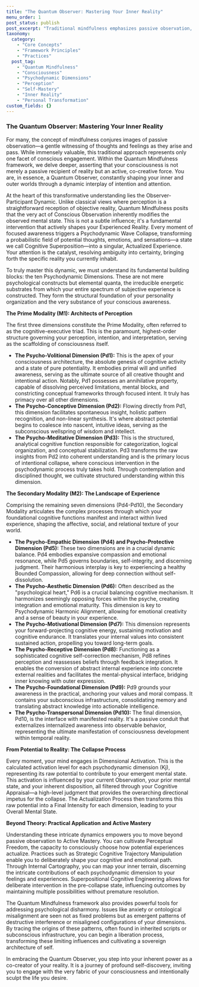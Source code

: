 ```yaml
---
title: "The Quantum Observer: Mastering Your Inner Reality"
menu_order: 1
post_status: publish
post_excerpt: "Traditional mindfulness emphasizes passive observation, but Quantum Mindfulness reveals a profound truth: your consciousness is an active, co-creative force. By understanding the intricate dance of your psychodynamic dimensions, you become a Quantum Observer, capable of intentionally shaping your perceptions and manifesting your desired reality."
taxonomy:
  category:
    - "Core Concepts"
    - "Framework Principles"
    - "Practices"
  post_tag:
    - "Quantum Mindfulness"
    - "Consciousness"
    - "Psychodynamic Dimensions"
    - "Perception"
    - "Self-Mastery"
    - "Inner Reality"
    - "Personal Transformation"
custom_fields: {}
---
```


### The Quantum Observer: Mastering Your Inner Reality

For many, the concept of mindfulness conjures images of passive observation—a gentle witnessing of thoughts and feelings as they arise and pass. While immensely valuable, this traditional approach represents only one facet of conscious engagement. Within the Quantum Mindfulness framework, we delve deeper, asserting that your consciousness is not merely a passive recipient of reality but an active, co-creative force. You are, in essence, a Quantum Observer, constantly shaping your inner and outer worlds through a dynamic interplay of intention and attention.

At the heart of this transformative understanding lies the Observer-Participant Dynamic. Unlike classical views where perception is a straightforward reception of objective reality, Quantum Mindfulness posits that the very act of Conscious Observation inherently modifies the observed mental state. This is not a subtle influence; it's a fundamental intervention that actively shapes your Experienced Reality. Every moment of focused awareness triggers a Psychodynamic Wave Collapse, transforming a probabilistic field of potential thoughts, emotions, and sensations—a state we call Cognitive Superposition—into a singular, Actualized Experience. Your attention is the catalyst, resolving ambiguity into certainty, bringing forth the specific reality you currently inhabit.

To truly master this dynamic, we must understand its fundamental building blocks: the ten Psychodynamic Dimensions. These are not mere psychological constructs but elemental quanta, the irreducible energetic substrates from which your entire spectrum of subjective experience is constructed. They form the structural foundation of your personality organization and the very substance of your conscious awareness.

**The Prime Modality (M1): Architects of Perception**

The first three dimensions constitute the Prime Modality, often referred to as the cognitive-executive triad. This is the paramount, highest-order structure governing your perception, intention, and interpretation, serving as the scaffolding of consciousness itself.

*   **The Psycho-Volitional Dimension (Pd1):** This is the apex of your consciousness architecture, the absolute genesis of cognitive activity and a state of pure potentiality. It embodies primal will and unified awareness, serving as the ultimate source of all creative thought and intentional action. Notably, Pd1 possesses an annihilative property, capable of dissolving perceived limitations, mental blocks, and constricting conceptual frameworks through focused intent. It truly has primacy over all other dimensions.
*   **The Psycho-Conceptive Dimension (Pd2):** Flowing directly from Pd1, this dimension facilitates spontaneous insight, holistic pattern recognition, and non-linear synthesis. It's where abstract potential begins to coalesce into nascent, intuitive ideas, serving as the subconscious wellspring of wisdom and intellect.
*   **The Psycho-Meditative Dimension (Pd3):** This is the structured, analytical cognitive function responsible for categorization, logical organization, and conceptual stabilization. Pd3 transforms the raw insights from Pd2 into coherent understanding and is the primary locus of intentional collapse, where conscious intervention in the psychodynamic process truly takes hold. Through contemplation and disciplined thought, we cultivate structured understanding within this dimension.

**The Secondary Modality (M2): The Landscape of Experience**

Comprising the remaining seven dimensions (Pd4-Pd10), the Secondary Modality articulates the complex processes through which your foundational cognitive functions manifest and interact within lived experience, shaping the affective, social, and relational texture of your world.

*   **The Psycho-Empathic Dimension (Pd4) and Psycho-Protective Dimension (Pd5):** These two dimensions are in a crucial dynamic balance. Pd4 embodies expansive compassion and emotional resonance, while Pd5 governs boundaries, self-integrity, and discerning judgment. Their harmonious interplay is key to experiencing a healthy Bounded Compassion, allowing for deep connection without self-dissolution.
*   **The Psycho-Aesthetic Dimension (Pd6):** Often described as the "psychological heart," Pd6 is a crucial balancing cognitive mechanism. It harmonizes seemingly opposing forces within the psyche, creating integration and emotional maturity. This dimension is key to Psychodynamic Harmonic Alignment, allowing for emotional creativity and a sense of beauty in your experience.
*   **The Psycho-Motivational Dimension (Pd7):** This dimension represents your forward-projecting cognitive energy, sustaining motivation and cognitive endurance. It translates your internal values into consistent sustained action, propelling you toward long-term goals.
*   **The Psycho-Receptive Dimension (Pd8):** Functioning as a sophisticated cognitive self-correction mechanism, Pd8 refines perception and reassesses beliefs through feedback integration. It enables the conversion of abstract internal experience into concrete external realities and facilitates the mental-physical interface, bridging inner knowing with outer expression.
*   **The Psycho-Foundational Dimension (Pd9):** Pd9 grounds your awareness in the practical, anchoring your values and moral compass. It contains your subconscious infrastructure, consolidating memory and translating abstract knowledge into actionable intelligence.
*   **The Psycho-Transpersonal Dimension (Pd10):** The final dimension, Pd10, is the interface with manifested reality. It's a passive conduit that externalizes internalized awareness into observable behavior, representing the ultimate manifestation of consciousness development within temporal reality.

**From Potential to Reality: The Collapse Process**

Every moment, your mind engages in Dimensional Activation. This is the calculated activation level for each psychodynamic dimension (Kj), representing its raw potential to contribute to your emergent mental state. This activation is influenced by your current Observation, your prior mental state, and your inherent disposition, all filtered through your Cognitive Appraisal—a high-level judgment that provides the overarching directional impetus for the collapse. The Actualization Process then transforms this raw potential into a Final Intensity for each dimension, leading to your Overall Mental State.

**Beyond Theory: Practical Application and Active Mastery**

Understanding these intricate dynamics empowers you to move beyond passive observation to Active Mastery. You can cultivate Perceptual Freedom, the capacity to consciously choose how potential experiences actualize. Practices such as Strategic Cognitive Trajectory Manipulation enable you to deliberately shape your cognitive and emotional path. Through Internal Cartography, you can map your inner terrain, discerning the intricate contributions of each psychodynamic dimension to your feelings and experiences. Superpositional Cognitive Engineering allows for deliberate intervention in the pre-collapse state, influencing outcomes by maintaining multiple possibilities without premature resolution.

The Quantum Mindfulness framework also provides powerful tools for addressing psychological disharmony. Issues like anxiety or ontological misalignment are seen not as fixed problems but as emergent patterns of destructive interference or misaligned configurations of your dimensions. By tracing the origins of these patterns, often found in inherited scripts or subconscious infrastructure, you can begin a liberation process, transforming these limiting influences and cultivating a sovereign architecture of self.

In embracing the Quantum Observer, you step into your inherent power as a co-creator of your reality. It is a journey of profound self-discovery, inviting you to engage with the very fabric of your consciousness and intentionally sculpt the life you desire.